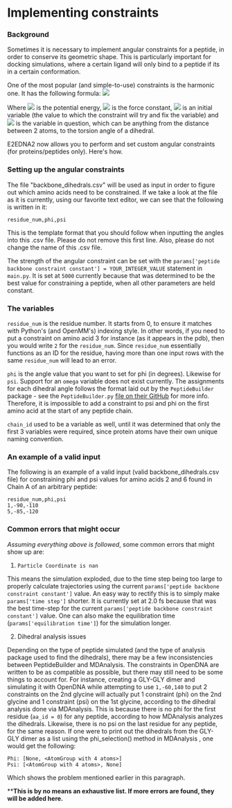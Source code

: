 # Implementing constraints
### Background

Sometimes it is necessary to implement angular constraints for a peptide, in order to conserve its geometric shape. 
This is particularly important for docking simulations, where a certain ligand will only bind to a peptide if its in a certain conformation.

One of the most popular (and simple-to-use) constraints is the harmonic one. It has the following formula:
<img src="https://latex.codecogs.com/png.latex?%5Cbg_white%20V(x)=0.5k(x-x_0)^2 " />

Where <img src="https://latex.codecogs.com/png.latex?%5Cbg_white%20V " />
is the potential energy, 
<img src="https://latex.codecogs.com/png.latex?%5Cbg_white%20k " /> 
is the force constant, 
<img src="https://latex.codecogs.com/png.latex?%5Cbg_white%20x_0 " /> 
is an initial variable (the value to which the constraint will try and fix the variable) and 
<img src="https://latex.codecogs.com/png.latex?%5Cbg_white%20x " />
is the variable in question, which can be anything from the distance between 2 atoms, to the torsion angle of a dihedral. 

E2EDNA2 now allows you to perform and set custom angular constraints (for proteins/peptides only). Here's how.

### Setting up the angular constraints

The file "backbone_dihedrals.csv" will be used as input in order to figure out which amino acids need to be constrained.
If we take a look at the file as it is currently, using our favorite text editor, we can see that the following is written in it:

```
residue_num,phi,psi
```

This is the template format that you should follow when inputting the angles into this .csv file.
Please do not remove this first line. Also, please do not change the name of this .csv file.

The strength of the angular constraint can be set with the ```params['peptide backbone constraint constant'] = YOUR_INTEGER_VALUE``` statement in ```main.py```.
It is set at ```5000``` currently because that was determined to be the best value for constraining a peptide, when all other parameters are held constant.

### The variables
```residue_num``` is the residue number. It starts from 0, to ensure it matches with Python's (and OpenMM's) indexing style. 
In other words, if you need to put a constraint on amino acid 3 for instance (as it appears in the pdb), then you would write ```2``` for the ```residue_num```.
Since ```residue_num``` essentially functions as an ID for the residue, having more than one input rows with the same ```residue_num``` will lead to an error.

```phi``` is the angle value that you want to set for phi (in degrees). Likewise for ```psi```. 
Support for an ```omega``` variable does not exist currently. The assignments for each dihedral angle follows the format laid out by the ```PeptideBuilder``` package - see the ```PeptideBuilder.py``` [file on their GitHub](https://github.com/clauswilke/PeptideBuilder/blob/6d38a167b9992c27adc86f64370f7083303ce877/PeptideBuilder/PeptideBuilder.py) for more info.
Therefore, it is impossible to add a constraint to psi and phi on the first amino acid at the start of any peptide chain. 

```chain_id``` used to be a variable as well, until it was determined that only the first 3 variables were required, since protein atoms have their own unique naming convention.

### An example of a valid input
The following is an example of a valid input (valid backbone_dihedrals.csv file) for constraining phi and psi values for amino acids 2 and 6 found in Chain A of an arbitrary peptide:
```
residue_num,phi,psi
1,-90,-110
5,-85,-120
```

### Common errors that might occur
*Assuming everything above is followed*, some common errors that might show up are:

1. ```Particle Coordinate is nan```

This means the simulation exploded, due to the time step being too large to properly calculate trajectories using the current
```params['peptide backbone constraint constant']``` value. An easy way to rectify this is to simply make ```params['time step']``` shorter.
It is currently set at 2.0 fs because that was the best time-step for the current ```params['peptide backbone constraint constant']``` value. One can also make the equilibration time (```params['equilibration time']```) for the simulation longer.

2. Dihedral analysis issues

Depending on the type of peptide simulated (and the type of analysis package used to find the dihedrals), there may be a few inconsistencies between
PeptideBuilder and MDAnalysis. The constraints in OpenDNA are written to be as compatible as possible, but there may still need to be some things to account for.
For instance, creating a GLY-GLY dimer and simulating it with OpenDNA while attempting to use ```1,-60,140``` to put 2 constraints on the 2nd glycine will actually put 1 constraint (phi) on the 2nd glycine and 1 constraint (psi) on the 1st glycine, according to the dihedral analysis done via MDAnalysis. 
This is because there is no phi for the first residue (```aa_id = 0```) for any peptide, 
according to how MDAnalysis analyzes the dihedrals. Likewise, there is no psi on the last residue for any peptide, for the same reason. 
If one were to print out the dihedrals from the GLY-GLY dimer as a list using the phi_selection() method in MDAnalysis , one would get the following:
```
Phi: [None, <AtomGroup with 4 atoms>]
Psi: [<AtomGroup with 4 atoms>, None]
```
Which shows the problem mentioned earlier in this paragraph.

****This is by no means an exhaustive list. If more errors are found, they will be added here.**
